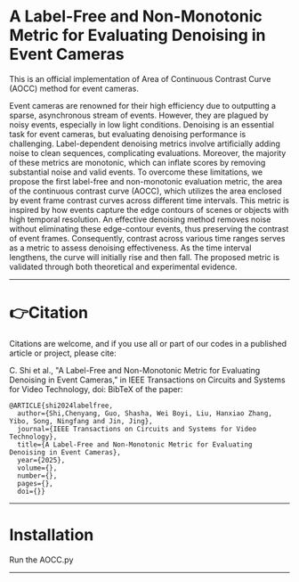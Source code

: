 # A Label-Free and Non-Monotonic Metric for Evaluating Denoising in Event Cameras
This is an official implementation of Area of Continuous Contrast Curve (AOCC) method for event cameras.

Event cameras are renowned for their high efficiency due to outputting a sparse, asynchronous stream of events. However, they are plagued by noisy events, especially in low light conditions. Denoising is an essential task for event cameras, but evaluating denoising performance is challenging. Label-dependent denoising metrics involve artificially adding noise to clean sequences, complicating evaluations. Moreover, the majority of these metrics are monotonic, which can inflate scores by removing substantial noise and valid events. To overcome these limitations, we propose the first label-free and non-monotonic evaluation metric, the area of the continuous contrast curve (AOCC), which utilizes the area enclosed by event frame contrast curves across different time intervals. This metric is inspired by how events capture the edge contours of scenes or objects with high temporal resolution. An effective denoising method removes noise without eliminating these edge-contour events, thus preserving the contrast of event frames. Consequently, contrast across various time ranges serves as a metric to assess denoising effectiveness. As the time interval lengthens, the curve will initially rise and then fall. The proposed metric is validated through both theoretical and experimental evidence.

****
# 👉Citation   

Citations are welcome, and if you use all or part of our codes in a published article or project, please cite: 

C. Shi et al., "A Label-Free and Non-Monotonic Metric for Evaluating Denoising in Event Cameras," in IEEE Transactions on Circuits and Systems for Video Technology, doi: 
BibTeX of the paper:  
```
@ARTICLE{shi2024labelfree,  
  author={Shi,Chenyang, Guo, Shasha, Wei Boyi, Liu, Hanxiao Zhang, Yibo, Song, Ningfang and Jin, Jing},  
  journal={IEEE Transactions on Circuits and Systems for Video Technology},   
  title={A Label-Free and Non-Monotonic Metric for Evaluating Denoising in Event Cameras},   
  year={2025},  
  volume={},  
  number={},  
  pages={},  
  doi={}}  
```

****

# Installation
Run the AOCC.py

****
